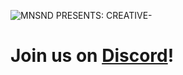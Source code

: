 ![MNSND PRESENTS: CREATIVE-](https://dl.vixen.link/rmm1tz/creative_minus.png)
# Join us on [Discord](https://discord.gg/4WW2zMV8aJ)!
